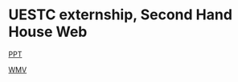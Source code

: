 # UESTC externship, Second Hand House Web

[PPT](https://github.com/qiyunlu/UESTC.externship.secondHandHouseWeb/raw/master/毕设答辩.pptx)

[WMV](https://github.com/qiyunlu/UESTC.externship.secondHandHouseWeb/raw/master/毕设演示.wmv)
